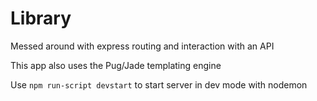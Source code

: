 # Library

Messed around with express routing and interaction with an API

This app also uses the Pug/Jade templating engine

Use `npm run-script devstart` to start server in dev mode with nodemon